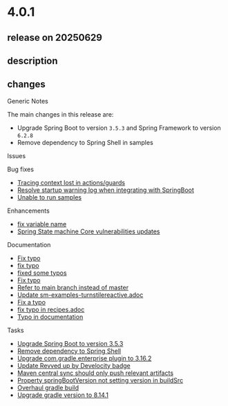 # 4.0.1

## release on 20250629

## description

## changes

Generic Notes

The main changes in this release are:

* Upgrade Spring Boot to version <code>3.5.3</code> and Spring Framework to version <code>6.2.8</code>
* Remove dependency to Spring Shell in samples

Issues

Bug fixes

* <a href="https://github.com/spring-projects/spring-statemachine/issues/1162" data-hovercard-type="issue" data-hovercard-url="/spring-projects/spring-statemachine/issues/1162/hovercard">Tracing context lost in actions/guards</a>
* <a href="https://github.com/spring-projects/spring-statemachine/issues/1156" data-hovercard-type="issue" data-hovercard-url="/spring-projects/spring-statemachine/issues/1156/hovercard">Resolve startup warning log when integrating with SpringBoot</a>
* <a href="https://github.com/spring-projects/spring-statemachine/issues/1176" data-hovercard-type="issue" data-hovercard-url="/spring-projects/spring-statemachine/issues/1176/hovercard">Unable to run samples</a>

Enhancements

* <a href="https://github.com/spring-projects/spring-statemachine/pull/1121" data-hovercard-type="pull_request" data-hovercard-url="/spring-projects/spring-statemachine/pull/1121/hovercard">fix variable name</a>
* <a href="https://github.com/spring-projects/spring-statemachine/issues/1044" data-hovercard-type="issue" data-hovercard-url="/spring-projects/spring-statemachine/issues/1044/hovercard">Spring State machine Core vulnerabilities updates</a>

Documentation

* <a href="https://github.com/spring-projects/spring-statemachine/pull/1129" data-hovercard-type="pull_request" data-hovercard-url="/spring-projects/spring-statemachine/pull/1129/hovercard">Fix typo</a>
* <a href="https://github.com/spring-projects/spring-statemachine/pull/1135" data-hovercard-type="pull_request" data-hovercard-url="/spring-projects/spring-statemachine/pull/1135/hovercard">fix typo</a>
* <a href="https://github.com/spring-projects/spring-statemachine/pull/1001" data-hovercard-type="pull_request" data-hovercard-url="/spring-projects/spring-statemachine/pull/1001/hovercard">fixed some typos</a>
* <a href="https://github.com/spring-projects/spring-statemachine/pull/1085" data-hovercard-type="pull_request" data-hovercard-url="/spring-projects/spring-statemachine/pull/1085/hovercard">Fix typo</a>
* <a href="https://github.com/spring-projects/spring-statemachine/pull/1130" data-hovercard-type="pull_request" data-hovercard-url="/spring-projects/spring-statemachine/pull/1130/hovercard">Refer to main branch instead of master</a>
* <a href="https://github.com/spring-projects/spring-statemachine/pull/1000" data-hovercard-type="pull_request" data-hovercard-url="/spring-projects/spring-statemachine/pull/1000/hovercard">Update sm-examples-turnstilereactive.adoc</a>
* <a href="https://github.com/spring-projects/spring-statemachine/pull/1004" data-hovercard-type="pull_request" data-hovercard-url="/spring-projects/spring-statemachine/pull/1004/hovercard">Fix a typo</a>
* <a href="https://github.com/spring-projects/spring-statemachine/pull/1170" data-hovercard-type="pull_request" data-hovercard-url="/spring-projects/spring-statemachine/pull/1170/hovercard">fix typo in recipes.adoc</a>
* <a href="https://github.com/spring-projects/spring-statemachine/issues/1133" data-hovercard-type="issue" data-hovercard-url="/spring-projects/spring-statemachine/issues/1133/hovercard">Typo in documentation</a>

Tasks

* <a href="https://github.com/spring-projects/spring-statemachine/issues/1189" data-hovercard-type="issue" data-hovercard-url="/spring-projects/spring-statemachine/issues/1189/hovercard">Upgrade Spring Boot to version 3.5.3</a>
* <a href="https://github.com/spring-projects/spring-statemachine/issues/1184" data-hovercard-type="issue" data-hovercard-url="/spring-projects/spring-statemachine/issues/1184/hovercard">Remove dependency to Spring Shell</a>
* <a href="https://github.com/spring-projects/spring-statemachine/pull/1140" data-hovercard-type="pull_request" data-hovercard-url="/spring-projects/spring-statemachine/pull/1140/hovercard">Upgrade com.gradle.enterprise plugin to 3.16.2</a>
* <a href="https://github.com/spring-projects/spring-statemachine/pull/1136" data-hovercard-type="pull_request" data-hovercard-url="/spring-projects/spring-statemachine/pull/1136/hovercard">Update Revved up by Develocity badge</a>
* <a href="https://github.com/spring-projects/spring-statemachine/issues/1149" data-hovercard-type="issue" data-hovercard-url="/spring-projects/spring-statemachine/issues/1149/hovercard">Maven central sync should only push relevant artifacts</a>
* <a href="https://github.com/spring-projects/spring-statemachine/issues/1148" data-hovercard-type="issue" data-hovercard-url="/spring-projects/spring-statemachine/issues/1148/hovercard">Property springBootVersion not setting version in buildSrc</a>
* <a href="https://github.com/spring-projects/spring-statemachine/issues/1143" data-hovercard-type="issue" data-hovercard-url="/spring-projects/spring-statemachine/issues/1143/hovercard">Overhaul gradle build</a>
* <a href="https://github.com/spring-projects/spring-statemachine/issues/1190" data-hovercard-type="issue" data-hovercard-url="/spring-projects/spring-statemachine/issues/1190/hovercard">Upgrade gradle version to 8.14.1</a>

